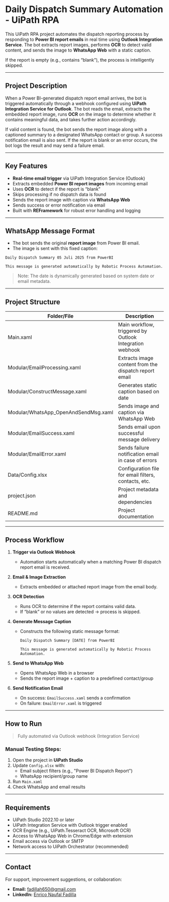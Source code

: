 # Daily Dispatch Summary Automation - UiPath RPA

This UiPath RPA project automates the dispatch reporting process by responding to **Power BI report emails** in real time using **Outlook Integration Service**. The bot extracts report images, performs **OCR** to detect valid content, and sends the image to **WhatsApp Web** with a static caption.

If the report is empty (e.g., contains “blank”), the process is intelligently skipped.

---

## Project Description

When a Power BI-generated dispatch report email arrives, the bot is triggered automatically through a webhook configured using **UiPath Integration Service for Outlook**. The bot reads the email, extracts the embedded report image, runs **OCR** on the image to determine whether it contains meaningful data, and takes further action accordingly.

If valid content is found, the bot sends the report image along with a captioned summary to a designated WhatsApp contact or group. A success notification email is also sent. If the report is blank or an error occurs, the bot logs the result and may send a failure email.

---

## Key Features

- **Real-time email trigger** via UiPath Integration Service (Outlook)
- Extracts embedded **Power BI report images** from incoming email
- Uses **OCR** to detect if the report is “blank”
- Skips processing if no dispatch data is found
- Sends the report image with caption via **WhatsApp Web**
- Sends success or error notification via email
- Built with **REFramework** for robust error handling and logging

---

## WhatsApp Message Format

- The bot sends the original **report image** from Power BI email.
- The image is sent with this fixed caption:

```
Daily Dispatch Summary 05 Juli 2025 from PowerBI

This message is generated automatically by Robotic Process Automation.
```

> Note: The date is dynamically generated based on system date or email metadata.

---

## Project Structure

| Folder/File                          | Description                                                      |
|--------------------------------------|------------------------------------------------------------------|
| Main.xaml                            | Main workflow, triggered by Outlook Integration webhook          |
| Modular/EmailProcessing.xaml         | Extracts image content from the dispatch report email            |
| Modular/ConstructMessage.xaml        | Generates static caption based on date                           |
| Modular/WhatsApp_OpenAndSendMsg.xaml | Sends image and caption via WhatsApp Web                         |
| Modular/EmailSuccess.xaml            | Sends email upon successful message delivery                     |
| Modular/EmailError.xaml              | Sends failure notification email in case of errors               |
| Data/Config.xlsx                     | Configuration file for email filters, contacts, etc.             |
| project.json                         | Project metadata and dependencies                                |
| README.md                            | Project documentation                                            |

---

## Process Workflow

1. **Trigger via Outlook Webhook**  
   - Automation starts automatically when a matching Power BI dispatch report email is received.

2. **Email & Image Extraction**  
   - Extracts embedded or attached report image from the email body.

3. **OCR Detection**  
   - Runs OCR to determine if the report contains valid data.  
   - If “blank” or no values are detected → process is skipped.

4. **Generate Message Caption**  
   - Constructs the following static message format:

     ```
     Daily Dispatch Summary [DATE] from PowerBI

     This message is generated automatically by Robotic Process Automation.
     ```

5. **Send to WhatsApp Web**  
   - Opens WhatsApp Web in a browser  
   - Sends the report image + caption to a predefined contact/group

6. **Send Notification Email**  
   - On success: `EmailSuccess.xaml` sends a confirmation  
   - On failure: `EmailError.xaml` is triggered

---

## How to Run

> Fully automated via Outlook webhook (Integration Service)

### Manual Testing Steps:

1. Open the project in **UiPath Studio**
2. Update `Config.xlsx` with:
   - Email subject filters (e.g., "Power BI Dispatch Report")
   - WhatsApp recipient/group name
3. Run `Main.xaml`
4. Check WhatsApp and email results

---

## Requirements

- UiPath Studio 2022.10 or later
- UiPath Integration Service with Outlook trigger enabled
- OCR Engine (e.g., UiPath.Tesseract OCR, Microsoft OCR)
- Access to WhatsApp Web in Chrome/Edge with extension
- Email access via Outlook or SMTP
- Network access to UiPath Orchestrator (recommended)

---

## Contact

For support, improvement suggestions, or collaboration:

- **Email:** fadillah650@gmail.com  
- **LinkedIn:** [Enrico Naufal Fadilla](https://linkedin.com/in/enrico-naufal-fadilla-54338a256)
